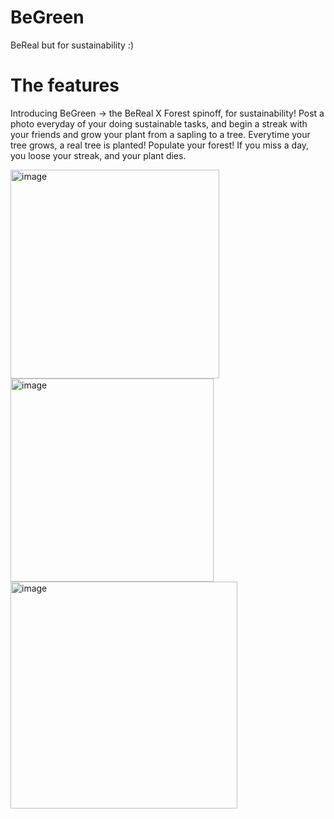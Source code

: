 # BeGreen
BeReal but for sustainability :) 


# The features 
Introducing BeGreen -> the BeReal X Forest spinoff, for sustainability! Post a photo everyday of your doing sustainable tasks, and begin a streak with your friends and grow your plant from a sapling to a tree. Everytime your tree grows, a real tree is planted! Populate your forest! If you miss a day, you loose your streak, and your plant dies. 

<img width="334" alt="image" src="https://user-images.githubusercontent.com/109545900/229323871-a8b6b417-a11c-4d0e-840d-cd45bcf33fb9.png">
<img width="325" alt="image" src="https://user-images.githubusercontent.com/109545900/229323882-c901eb58-80f1-447d-b5fb-9327a38c6043.png">
<img width="363" alt="image" src="https://user-images.githubusercontent.com/109545900/229323889-85c206fa-e50f-4548-84ba-46752d164917.png">

